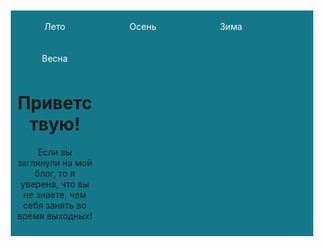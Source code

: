 <!DOCTYPE html>
<html>
  <head>
    <meta charset="utf-8">
    <title>сайт</title>
<style>
#navbar, #navbar li {
  margin: 10;
  padding: 0;
}
#navbar {
  background: #15788A;
}
#navbar li {
  display: inline-block;
  width: 25%;
  text-align: center;
}
#navbar a {
  display: block;
  padding: 7px;
  color: white;
  text-decoration: none;
}
#navbar a:hover {
  background: #15856B;
}
</style>
  </head>
 
  <body>
<ul id="navbar">
  <li><a href="#1">Лето</a>
  <li><a href="#2">Осень</a>
  <li><a href="#3">Зима</a>
  <li><a href="#4">Весна</a>

  </body>

# Приветствую! 
Если вы заглянули на мой блог, то я уверена, что вы не знаете, чем себя занять во время выходных!




</html>
